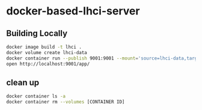 # docker-based-lhci-server

## Building Locally

```bash
docker image build -t lhci .
docker volume create lhci-data
docker container run --publish 9001:9001 --mount='source=lhci-data,target=/data' --detach lhci
open http://localhost:9001/app/
```

## clean up

```bash
docker container ls -a
docker container rm --volumes [CONTAINER ID]
```
